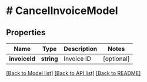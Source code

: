 # # CancelInvoiceModel

## Properties

Name | Type | Description | Notes
------------ | ------------- | ------------- | -------------
**invoiceId** | **string** | Invoice ID | [optional]

[[Back to Model list]](../../README.md#models) [[Back to API list]](../../README.md#endpoints) [[Back to README]](../../README.md)
